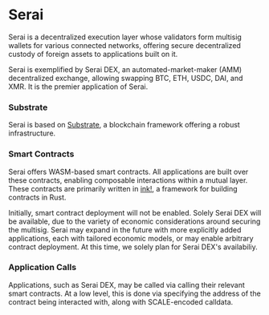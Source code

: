 # Serai

Serai is a decentralized execution layer whose validators form multisig wallets
for various connected networks, offering secure decentralized custody of foreign
assets to applications built on it.

Serai is exemplified by Serai DEX, an automated-market-maker (AMM) decentralized
exchange, allowing swapping BTC, ETH, USDC, DAI, and XMR. It is the premier
application of Serai.

### Substrate

Serai is based on [Substrate](https://docs.substrate.io), a blockchain framework
offering a robust infrastructure.

### Smart Contracts

Serai offers WASM-based smart contracts. All applications are built over these
contracts, enabling composable interactions within a mutual layer. These
contracts are primarily written in [ink!](https://ink.substrate.io/), a
framework for building contracts in Rust.

Initially, smart contract deployment will not be enabled. Solely Serai DEX will
be available, due to the variety of economic considerations around securing the
multisig. Serai may expand in the future with more explicitly added
applications, each with tailored economic models, or may enable arbitrary
contract deployment. At this time, we solely plan for Serai DEX's availabiliy.

### Application Calls

Applications, such as Serai DEX, may be called via calling their relevant smart
contracts. At a low level, this is done via specifying the address of the
contract being interacted with, along with SCALE-encoded calldata.
